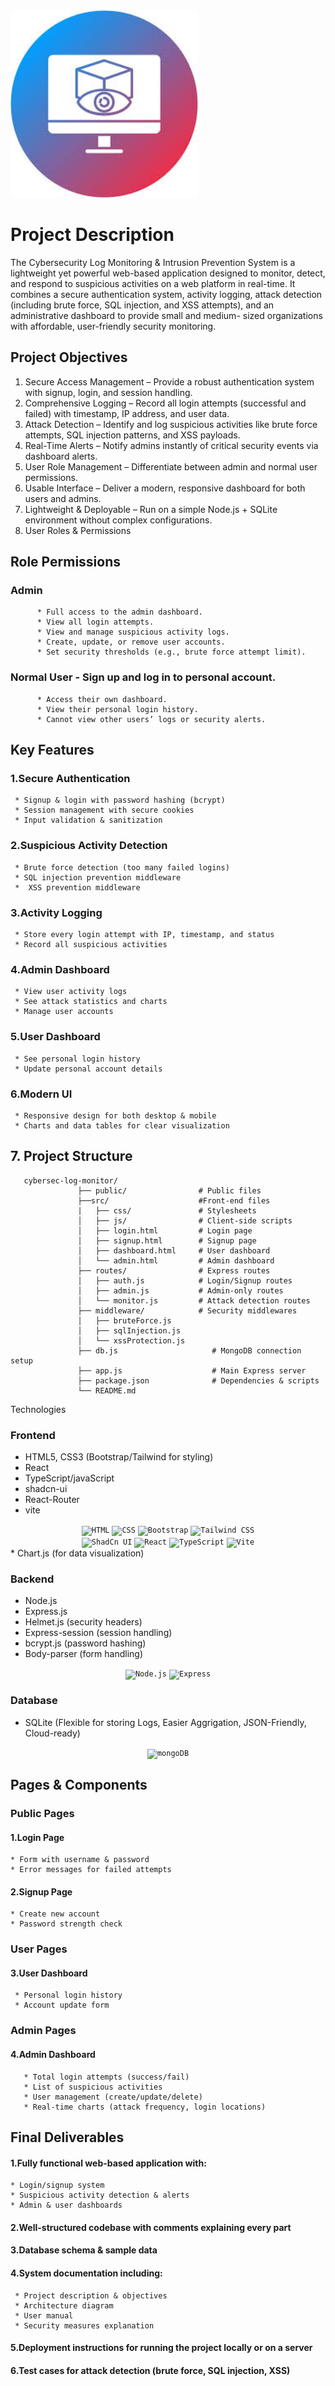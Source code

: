 <img height="300" width="300" align-item="center" src="https://github.com/Beniyam-B/Cybersecurity-Log-Monitoring-Intrusion-Prevention-System-/blob/b45e18722aca380461e6fedfcbac1d0e8c9e38f9/photo_5816815917580012191_m.jpg"/>








# Project Description

   The Cybersecurity Log Monitoring & Intrusion Prevention System is a lightweight yet powerful web-based application designed to monitor, detect, and respond to suspicious activities on a web platform 
   in real-time.
   It combines a secure authentication system, activity logging, attack detection (including brute force, SQL injection, and XSS attempts), and an administrative dashboard to provide small and medium- 
   sized organizations with affordable, user-friendly security monitoring.

## Project Objectives
 1.	Secure Access Management – Provide a robust authentication system with signup, login, and session handling.
 2.	Comprehensive Logging – Record all login attempts (successful and failed) with timestamp, IP address, and user data.
 3.	Attack Detection – Identify and log suspicious activities like brute force attempts, SQL injection patterns, and XSS payloads.
 4.	Real-Time Alerts – Notify admins instantly of critical security events via dashboard alerts.
 5.	User Role Management – Differentiate between admin and normal user permissions.
 6.	Usable Interface – Deliver a modern, responsive dashboard for both users and admins.
 7.	Lightweight & Deployable – Run on a simple Node.js + SQLite environment without complex configurations.
 8.	User Roles & Permissions
## Role	Permissions
### Admin	
          * Full access to the admin dashboard.
          * View all login attempts.
          * View and manage suspicious activity logs.
          * Create, update, or remove user accounts.
          * Set security thresholds (e.g., brute force attempt limit).
### Normal User	- Sign up and log in to personal account.
          * Access their own dashboard.
          * View their personal login history.
          * Cannot view other users’ logs or security alerts.

## Key Features
  ### 1.Secure Authentication
     * Signup & login with password hashing (bcrypt)
     * Session management with secure cookies
     * Input validation & sanitization
  ### 2.Suspicious Activity Detection
     * Brute force detection (too many failed logins)
     * SQL injection prevention middleware
     *	XSS prevention middleware
  ### 3.Activity Logging
     * Store every login attempt with IP, timestamp, and status
     * Record all suspicious activities
  ### 4.Admin Dashboard
     * View user activity logs
     * See attack statistics and charts
     * Manage user accounts
  ### 5.User Dashboard
     * See personal login history
     * Update personal account details
  ### 6.Modern UI
     * Responsive design for both desktop & mobile
     * Charts and data tables for clear visualization




  ## 7.	Project Structure
       cybersec-log-monitor/
                   ├── public/                # Public files
				   ├──src/                    #Front-end files
                   |   ├── css/               # Stylesheets
                   │   ├── js/                # Client-side scripts
                   │   ├── login.html         # Login page
                   │   ├── signup.html        # Signup page
                   │   ├── dashboard.html     # User dashboard
                   │   └── admin.html         # Admin dashboard
                   ├── routes/                # Express routes
                   │   ├── auth.js            # Login/Signup routes
                   │   ├── admin.js           # Admin-only routes
                   │   └── monitor.js         # Attack detection routes
                   ├── middleware/            # Security middlewares
                   │   ├── bruteForce.js
                   │   ├── sqlInjection.js
                   │   └── xssProtection.js
                   ├── db.js                     # MongoDB connection setup
                   ├── app.js                    # Main Express server
                   ├── package.json              # Dependencies & scripts
                   └── README.md

  Technologies
 ### Frontend
   * HTML5, CSS3 (Bootstrap/Tailwind for styling)
   * React
   * TypeScript/javaScript
   * shadcn-ui
   * React-Router
   * vite
<div align="center">
	<code><img width="50" src="https://raw.githubusercontent.com/marwin1991/profile-technology-icons/refs/heads/main/icons/html.png" alt="HTML" title="HTML"/></code>
	<code><img width="50" src="https://raw.githubusercontent.com/marwin1991/profile-technology-icons/refs/heads/main/icons/css.png" alt="CSS" title="CSS"/></code>
	<code><img width="50" src="https://raw.githubusercontent.com/marwin1991/profile-technology-icons/refs/heads/main/icons/bootstrap.png" alt="Bootstrap" title="Bootstrap"/></code>
	<code><img width="50" src="https://raw.githubusercontent.com/marwin1991/profile-technology-icons/refs/heads/main/icons/tailwind_css.png" alt="Tailwind CSS" title="Tailwind CSS"/></code>
</div>
<div align="center">
	<code><img width="50" src="https://raw.githubusercontent.com/marwin1991/profile-technology-icons/refs/heads/main/icons/shadcn_ui.png" alt="ShadCn UI" title="ShadCn UI"/></code>
	<code><img width="50" src="https://raw.githubusercontent.com/marwin1991/profile-technology-icons/refs/heads/main/icons/react.png" alt="React" title="React"/></code>
	<code><img width="50" src="https://raw.githubusercontent.com/marwin1991/profile-technology-icons/refs/heads/main/icons/typescript.png" alt="TypeScript" title="TypeScript"/></code>
	<code><img width="50" src="https://raw.githubusercontent.com/marwin1991/profile-technology-icons/refs/heads/main/icons/vite.png" alt="Vite" title="Vite"/></code>
</div>
   * Chart.js (for data visualization)
   
### Backend
  * Node.js
  * Express.js
  * Helmet.js (security headers)
  * Express-session (session handling)
  * bcrypt.js (password hashing)
  * Body-parser (form handling)
<div align="center">
	<code><img width="50" src="https://raw.githubusercontent.com/marwin1991/profile-technology-icons/refs/heads/main/icons/node_js.png" alt="Node.js" title="Node.js"/></code>
	<code><img width="50" src="https://raw.githubusercontent.com/marwin1991/profile-technology-icons/refs/heads/main/icons/express.png" alt="Express" title="Express"/></code>
</div>

### Database
  * SQLite (Flexible for storing Logs, Easier Aggrigation, JSON-Friendly, Cloud-ready)
<div align="center">
	<code><img width="50" src="https://raw.githubusercontent.com/marwin1991/profile-technology-icons/refs/heads/main/icons/mongodb.png" alt="mongoDB" title="mongoDB"/></code>
</div>

 ## Pages & Components
 
 ### Public Pages
  #### 1.Login Page
    * Form with username & password
    * Error messages for failed attempts
  #### 2.Signup Page
    * Create new account
    * Password strength check
    	
### User Pages

#### 3.User Dashboard
     * Personal login history
     * Account update form
	 
### Admin Pages

#### 4.Admin Dashboard
       * Total login attempts (success/fail)
       * List of suspicious activities
       * User management (create/update/delete)
       * Real-time charts (attack frequency, login locations)
## Final Deliverables
  #### 1.Fully functional web-based application with:
    * Login/signup system
    * Suspicious activity detection & alerts
    * Admin & user dashboards
  #### 2.Well-structured codebase with comments explaining every part
  #### 3.Database schema & sample data
  #### 4.System documentation including:
     * Project description & objectives
     * Architecture diagram
     * User manual
     * Security measures explanation
  #### 5.Deployment instructions for running the project locally or on a server
  #### 6.Test cases for attack detection (brute force, SQL injection, XSS)

